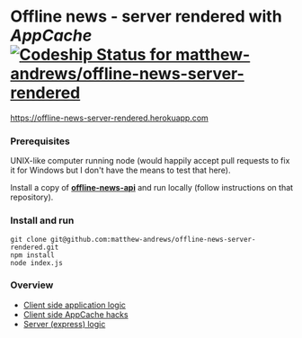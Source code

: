 # Offline news - server rendered with *AppCache* [ ![Codeship Status for matthew-andrews/offline-news-server-rendered](https://codeship.io/projects/8397dcc0-129c-0132-6986-7e4352749945/status)](https://codeship.io/projects/33244)

https://offline-news-server-rendered.herokuapp.com

### Prerequisites

UNIX-like computer running node (would happily accept pull requests to fix it for Windows but I don't have the means to test that here).

Install a copy of **[offline-news-api](https://github.com/matthew-andrews/offline-news-api)** and run locally (follow instructions on that repository).

### Install and run

```
git clone git@github.com:matthew-andrews/offline-news-server-rendered.git
npm install
node index.js
```

### Overview

- [Client side application logic](./public/application.js)
- [Client side AppCache hacks](./public/appcache.js)
- [Server (express) logic](./index.js)
